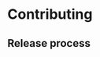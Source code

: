 # Contributing

## Release process

<!-- TODO: after implementing the new build system document the process here -->
